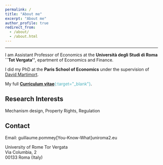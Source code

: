 ```yaml
---
permalink: /
title: "About me"
excerpt: "About me"
author_profile: true
redirect_from: 
  - /about/
  - /about.html
---
```

------------------

I am Assistant Professor of Economics at the **Università degli Studi di Roma ``Tot Vergata''**, epartment of Economics and Finance.

I did my PhD at the **Paris School of Economics** under the supervision of [David Martimort](https://sites.google.com/site/martimortdavid/).

My full <span style="color:#4CB1BD;">[**Curriculum vitae**](../files/CV_Pommey_Permanent.pdf){:target="_blank"}</span>.


Research Interests
------------------

Mechanism design, Property Rights, Regulation

Contact
-----------------

Email: guillaume.pommey[You-Know-What]uniroma2.eu

University of Rome Tor Vergata <br/>
Via Columbia, 2 <br/>
00133 Roma (Italy)


